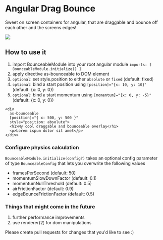 # Angular Drag Bounce
Sweet on screen containers for angular, that are draggable and bounce off each other and the screens edges!

<img src="https://media.giphy.com/media/3oKIPqAIpzziVWE1nG/giphy.gif">

## How to use it

1. import BounceableModule into your root angular module `imports: [ BounceableModule.initialize() ]`
2. apply directive as-bounceable to DOM element
3. `optional`: set style.position to either `absolute` or `fixed` (default: fixed)
4. `optional`: bind a start position using `[position]="{x: 10, y: 10}"` (default: {x: 0, y: 0})
5. `optional`: bind a start momentum using `[momentum]="{x: 0, y: -5}"` (default: {x: 0, y: 0})

```
<div
  as-bounceable
  [position]="{ x: 500, y: 500 }"
  style="position: absolute">
  <h1>My cool draggable and bounceable overlay</h1>
  <p>Lorem ispum dolor sit amet</p>
</div>
```

### Configure physics calculation
`BounceableModule.initialize(config?)` takes an optional config parameter of type `BounceableConfig` that lets you overwrite the following values
- framesPerSecond (default: 50)
- momentumSlowDownFactor (default: 0.1)
- momentumNullThreshold (default: 0.5)
- airFrictionFactor (default: 0.9)
- edgeBounceFrictionFactor (default: 0.5)

### Things that might come in the future
1. further performance improvements
2. use renderer(2) for dom manipulations

Please create pull requests for changes that you'd like to see :)
